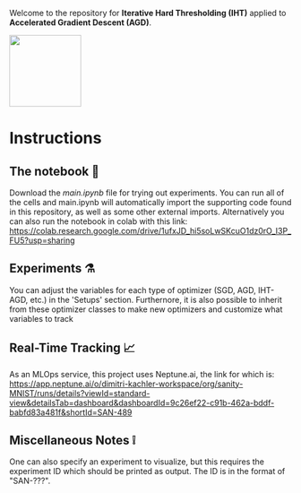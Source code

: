 Welcome to the repository for **Iterative Hard Thresholding (IHT)** applied to **Accelerated Gradient Descent (AGD)**. 


<img src="https://upload.wikimedia.org/wikipedia/commons/thumb/c/c6/PyTorch_logo_black.svg/2560px-PyTorch_logo_black.svg.png" width="128"/>

# Instructions

## The notebook :notebook:
Download the *main.ipynb* file for trying out experiments.
You can run all of the cells and main.ipynb will automatically import the supporting code found in this repository, as well as some other external imports. Alternatively you can also run the notebook in colab with this link:
https://colab.research.google.com/drive/1ufxJD_hi5soLwSKcuO1dz0rO_I3P_FU5?usp=sharing

## Experiments :alembic:
You can adjust the variables for each type of optimizer (SGD, AGD, IHT-AGD, etc.) in the 'Setups' section. Furthernore, it is also possible to inherit from these optimizer classes to make new optimizers and customize what variables to track

## Real-Time Tracking :chart_with_upwards_trend:
As an MLOps service, this project uses Neptune.ai, the link for which is:
https://app.neptune.ai/o/dimitri-kachler-workspace/org/sanity-MNIST/runs/details?viewId=standard-view&detailsTab=dashboard&dashboardId=9c26ef22-c91b-462a-bddf-babfd83a481f&shortId=SAN-489

## Miscellaneous Notes :grey_exclamation:
One can also specify an experiment to visualize, but this requires the experiment ID which should be printed as output. The ID is in the format of "SAN-???".


